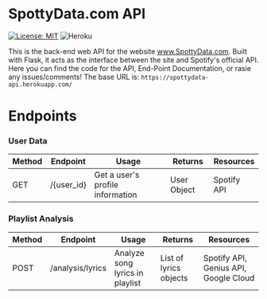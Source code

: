 # SpottyData.com API

[![License: MIT](https://img.shields.io/badge/License-MIT-yellow.svg)](https://opensource.org/licenses/MIT)
![Heroku](https://heroku-badge.herokuapp.com/?app=spottydata-api)

This is the back-end web API for the website www.SpottyData.com. Built with Flask, it acts as the interface between the site and Spotify's official API. Here you can find the code for the API, End-Point Documentation, or rasie any issues/comments! The base URL is: `https://spottydata-api.herokuapp.com/`

# Endpoints
### User Data

| Method | Endpoint                              | Usage                              | Returns                                 | Resources   |
|--------|---------------------------------------|------------------------------------|-----------------------------------------|-------------|
| GET    | /{user_id}                         | Get a user's profile information   | User Object                             | Spotify API |

### Playlist Analysis
| Method | Endpoint                     | Usage                                       | Returns                                        | Resources                             |
|--------|------------------------------|---------------------------------------------|------------------------------------------------|---------------------------------------|
| POST   | /analysis/lyrics          | Analyze song lyrics in playlist             | List of lyrics objects                                | Spotify API, Genius API, Google Cloud |


   
